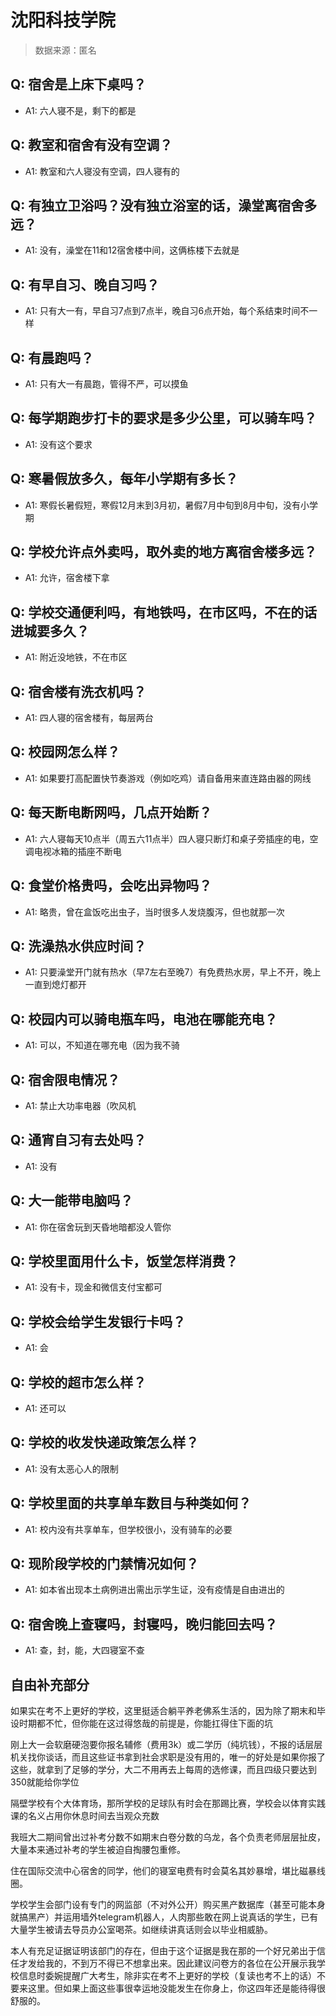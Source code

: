 # 沈阳科技学院

> 数据来源：匿名

## Q: 宿舍是上床下桌吗？

- A1: 六人寝不是，剩下的都是

## Q: 教室和宿舍有没有空调？

- A1: 教室和六人寝没有空调，四人寝有的

## Q: 有独立卫浴吗？没有独立浴室的话，澡堂离宿舍多远？

- A1: 没有，澡堂在11和12宿舍楼中间，这俩栋楼下去就是

## Q: 有早自习、晚自习吗？

- A1: 只有大一有，早自习7点到7点半，晚自习6点开始，每个系结束时间不一样

## Q: 有晨跑吗？

- A1: 只有大一有晨跑，管得不严，可以摸鱼

## Q: 每学期跑步打卡的要求是多少公里，可以骑车吗？

- A1: 没有这个要求

## Q: 寒暑假放多久，每年小学期有多长？

- A1: 寒假长暑假短，寒假12月末到3月初，暑假7月中旬到8月中旬，没有小学期

## Q: 学校允许点外卖吗，取外卖的地方离宿舍楼多远？

- A1: 允许，宿舍楼下拿

## Q: 学校交通便利吗，有地铁吗，在市区吗，不在的话进城要多久？

- A1: 附近没地铁，不在市区

## Q: 宿舍楼有洗衣机吗？

- A1: 四人寝的宿舍楼有，每层两台

## Q: 校园网怎么样？

- A1: 如果要打高配置快节奏游戏（例如吃鸡）请自备用来直连路由器的网线

## Q: 每天断电断网吗，几点开始断？

- A1: 六人寝每天10点半（周五六11点半）四人寝只断灯和桌子旁插座的电，空调电视冰箱的插座不断电

## Q: 食堂价格贵吗，会吃出异物吗？

- A1: 略贵，曾在盒饭吃出虫子，当时很多人发烧腹泻，但也就那一次

## Q: 洗澡热水供应时间？

- A1: 只要澡堂开门就有热水（早7左右至晚7）有免费热水房，早上不开，晚上一直到熄灯都开

## Q: 校园内可以骑电瓶车吗，电池在哪能充电？

- A1: 可以，不知道在哪充电（因为我不骑

## Q: 宿舍限电情况？

- A1: 禁止大功率电器（吹风机

## Q: 通宵自习有去处吗？

- A1: 没有

## Q: 大一能带电脑吗？

- A1: 你在宿舍玩到天昏地暗都没人管你

## Q: 学校里面用什么卡，饭堂怎样消费？

- A1: 没有卡，现金和微信支付宝都可

## Q: 学校会给学生发银行卡吗？

- A1: 会

## Q: 学校的超市怎么样？

- A1: 还可以

## Q: 学校的收发快递政策怎么样？

- A1: 没有太恶心人的限制

## Q: 学校里面的共享单车数目与种类如何？

- A1: 校内没有共享单车，但学校很小，没有骑车的必要

## Q: 现阶段学校的门禁情况如何？

- A1: 如本省出现本土病例进出需出示学生证，没有疫情是自由进出的

## Q: 宿舍晚上查寝吗，封寝吗，晚归能回去吗？

- A1: 查，封，能，大四寝室不查

## 自由补充部分

如果实在考不上更好的学校，这里挺适合躺平养老佛系生活的，因为除了期末和毕设时期都不忙，但你能在这过得悠哉的前提是，你能扛得住下面的坑

刚上大一会软磨硬泡要你报名辅修（费用3k）或二学历（纯坑钱），不报的话层层机关找你谈话，而且这些证书拿到社会求职是没有用的，唯一的好处是如果你报了这些，就拿到了足够的学分，大二不用再去上每周的选修课，而且四级只要达到350就能给你学位

隔壁学校有个大体育场，那所学校的足球队有时会在那踢比赛，学校会以体育实践课的名义占用你休息时间去当观众充数

我班大二期间曾出过补考分数不如期末白卷分数的乌龙，各个负责老师层层扯皮，大量本来通过补考的学生被迫自掏腰包重修。

住在国际交流中心宿舍的同学，他们的寝室电费有时会莫名其妙暴增，堪比磁暴线圈。

学校学生会部门设有专门的网监部（不对外公开）购买黑产数据库（甚至可能本身就搞黑产）并运用墙外telegram机器人，人肉那些敢在网上说真话的学生，已有大量学生被请去导员办公室喝茶。如继续讲真话则会以毕业相威胁。

本人有充足证据证明该部门的存在，但由于这个证据是我在那的一个好兄弟出于信任才发给我的，不到万不得已不想拿出来。因此建议问卷方的各位在公开展示我学校信息时委婉提醒广大考生，除非实在考不上更好的学校（复读也考不上的话）不要来这里。但如果上面这些事很幸运地没能发生在你身上，你这四年还是能待得很舒服的。